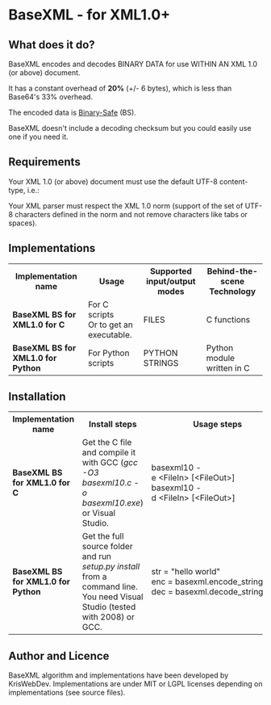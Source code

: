 BaseXML - for XML1.0+
=====================

What does it do?
----------------

BaseXML encodes and decodes BINARY DATA for use WITHIN AN XML 1.0 (or above) document.

It has a constant overhead of **20%** (+/- 6 bytes), which is less than Base64's 33% overhead.

The encoded data is [Binary-Safe](http://en.wikipedia.org/wiki/Binary-safe#Binary-safe_file_read_and_write) (BS).

BaseXML doesn't include a decoding checksum but you could easily use one if you need it.

Requirements
------------

Your XML 1.0 (or above) document must use the default UTF-8 content-type, i.e.:
    <?xml version="1.0" encoding="UTF-8" ?>

Your XML parser must respect the XML 1.0 norm (support of the set of UTF-8 characters defined in the norm and not remove characters like tabs or spaces).


Implementations
---------------

<table>
  <tr>
    <th>Implementation name</th><th>Usage</th><th>Supported input/output modes</th><th>Behind-the-scene Technology</th>
  </tr>
  <tr>
    <td><b>BaseXML BS for XML1.0 for C</b></td><td>For C scripts<br>Or to get an executable.</td><td>FILES</td><td>C functions</td>
  </tr>
  <tr>
    <td><b>BaseXML BS for XML1.0 for Python</b></td><td>For Python scripts</td><td>PYTHON STRINGS</td><td>Python module written in C</td>
  </tr>
</table>


Installation
------------

<table>
  <tr>
    <th>Implementation name</th><th>Install steps</th><th>Usage steps</th>
  </tr>
  <tr>
    <td><b>BaseXML BS for XML1.0 for C</b></td><td>Get the C file and compile it with GCC (<i>gcc -O3 basexml10.c -o basexml10.exe</i>) or Visual Studio.</td><td>basexml10&nbsp;-e&nbsp;&lt;FileIn&gt;&nbsp;[&lt;FileOut&gt;]<br>basexml10&nbsp;-d&nbsp;&lt;FileIn&gt;&nbsp;[&lt;FileOut&gt;]</td>
  </tr>
  <tr>
    <td><b>BaseXML BS for XML1.0 for Python</b></td><td>Get the full source folder and run <i>setup.py install</i> from a command line. You need Visual Studio (tested with 2008) or GCC.</td><td>
    str&nbsp;=&nbsp;"hello world"<br>
    enc&nbsp;=&nbsp;basexml.encode_string(str)<br>
    dec&nbsp;=&nbsp;basexml.decode_string(enc)</td>
  </tr>
</table>

Author and Licence
------------------

BaseXML algorithm and implementations have been developed by KrisWebDev. Implementations are under MIT or LGPL licenses depending on implementations (see source files).

